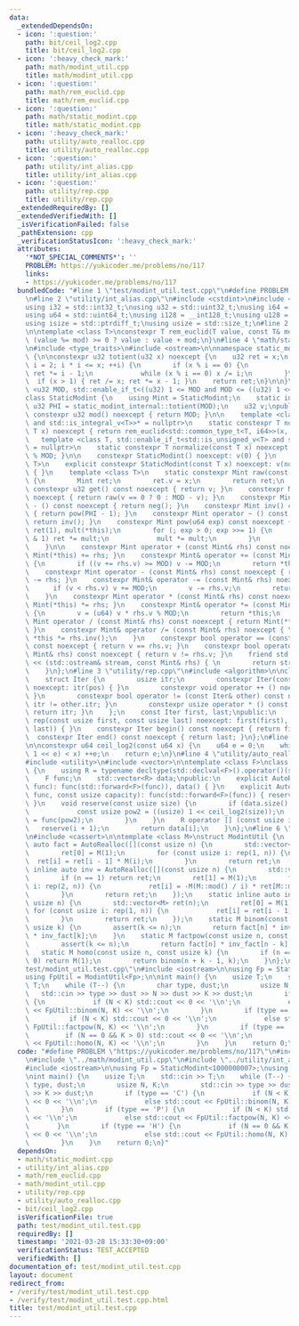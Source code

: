 ```yaml
---
data:
  _extendedDependsOn:
  - icon: ':question:'
    path: bit/ceil_log2.cpp
    title: bit/ceil_log2.cpp
  - icon: ':heavy_check_mark:'
    path: math/modint_util.cpp
    title: math/modint_util.cpp
  - icon: ':question:'
    path: math/rem_euclid.cpp
    title: math/rem_euclid.cpp
  - icon: ':question:'
    path: math/static_modint.cpp
    title: math/static_modint.cpp
  - icon: ':heavy_check_mark:'
    path: utility/auto_realloc.cpp
    title: utility/auto_realloc.cpp
  - icon: ':question:'
    path: utility/int_alias.cpp
    title: utility/int_alias.cpp
  - icon: ':question:'
    path: utility/rep.cpp
    title: utility/rep.cpp
  _extendedRequiredBy: []
  _extendedVerifiedWith: []
  _isVerificationFailed: false
  _pathExtension: cpp
  _verificationStatusIcon: ':heavy_check_mark:'
  attributes:
    '*NOT_SPECIAL_COMMENTS*': ''
    PROBLEM: https://yukicoder.me/problems/no/117
    links:
    - https://yukicoder.me/problems/no/117
  bundledCode: "#line 1 \"test/modint_util.test.cpp\"\n#define PROBLEM \"https://yukicoder.me/problems/no/117\"\
    \n#line 2 \"utility/int_alias.cpp\"\n#include <cstdint>\n#include <cstddef>\n\n\
    using i32 = std::int32_t;\nusing u32 = std::uint32_t;\nusing i64 = std::int64_t;\n\
    using u64 = std::uint64_t;\nusing i128 = __int128_t;\nusing u128 = __uint128_t;\n\
    using isize = std::ptrdiff_t;\nusing usize = std::size_t;\n#line 2 \"math/rem_euclid.cpp\"\
    \n\ntemplate <class T>\nconstexpr T rem_euclid(T value, const T& mod) {\n    return\
    \ (value %= mod) >= 0 ? value : value + mod;\n}\n#line 4 \"math/static_modint.cpp\"\
    \n#include <type_traits>\n#include <ostream>\n\nnamespace static_modint_internal\
    \ {\n\nconstexpr u32 totient(u32 x) noexcept {\n    u32 ret = x;\n    for (u32\
    \ i = 2; i * i <= x; ++i) {\n        if (x % i == 0) {\n            ret /= i;\
    \ ret *= i - 1;\n            while (x % i == 0) x /= i;\n        }\n    }\n  \
    \  if (x > 1) { ret /= x; ret *= x - 1; }\n    return ret;\n}\n\n}\n\ntemplate\
    \ <u32 MOD, std::enable_if_t<((u32) 1 <= MOD and MOD <= ((u32) 1 << 31))>* = nullptr>\n\
    class StaticModint {\n    using Mint = StaticModint;\n    static inline constexpr\
    \ u32 PHI = static_modint_internal::totient(MOD);\n    u32 v;\npublic:\n    static\
    \ constexpr u32 mod() noexcept { return MOD; }\n\n    template <class T, std::enable_if_t<std::is_signed_v<T>\
    \ and std::is_integral_v<T>>* = nullptr>\n    static constexpr T normalize(const\
    \ T x) noexcept { return rem_euclid<std::common_type_t<T, i64>>(x, MOD); }\n \
    \   template <class T, std::enable_if_t<std::is_unsigned_v<T> and std::is_integral_v<T>>*\
    \ = nullptr>\n    static constexpr T normalize(const T x) noexcept { return x\
    \ % MOD; }\n\n    constexpr StaticModint() noexcept: v(0) { }\n    template <class\
    \ T>\n    explicit constexpr StaticModint(const T x) noexcept: v(normalize(x))\
    \ { }\n    template <class T>\n    static constexpr Mint raw(const T x) noexcept\
    \ {\n        Mint ret;\n        ret.v = x;\n        return ret;\n    }\n\n   \
    \ constexpr u32 get() const noexcept { return v; }\n    constexpr Mint neg() const\
    \ noexcept { return raw(v == 0 ? 0 : MOD - v); }\n    constexpr Mint operator\
    \ - () const noexcept { return neg(); }\n    constexpr Mint inv() const noexcept\
    \ { return pow(PHI - 1); }\n    constexpr Mint operator ~ () const noexcept {\
    \ return inv(); }\n    constexpr Mint pow(u64 exp) const noexcept {\n        Mint\
    \ ret(1), mult(*this);\n        for (; exp > 0; exp >>= 1) {\n            if (exp\
    \ & 1) ret *= mult;\n            mult *= mult;\n        }\n        return ret;\n\
    \    }\n\n    constexpr Mint operator + (const Mint& rhs) const noexcept { return\
    \ Mint(*this) += rhs; }\n    constexpr Mint& operator += (const Mint& rhs) noexcept\
    \ {\n        if ((v += rhs.v) >= MOD) v -= MOD;\n        return *this;\n    }\n\
    \    constexpr Mint operator - (const Mint& rhs) const noexcept { return Mint(*this)\
    \ -= rhs; }\n    constexpr Mint& operator -= (const Mint& rhs) noexcept {\n  \
    \      if (v < rhs.v) v += MOD;\n        v -= rhs.v;\n        return *this;\n\
    \    }\n    constexpr Mint operator * (const Mint& rhs) const noexcept { return\
    \ Mint(*this) *= rhs; }\n    constexpr Mint& operator *= (const Mint& rhs) noexcept\
    \ {\n        v = (u64) v * rhs.v % MOD;\n        return *this;\n    }\n    constexpr\
    \ Mint operator / (const Mint& rhs) const noexcept { return Mint(*this) /= rhs;\
    \ }\n    constexpr Mint& operator /= (const Mint& rhs) noexcept { \n        return\
    \ *this *= rhs.inv();\n    }\n    constexpr bool operator == (const Mint& rhs)\
    \ const noexcept { return v == rhs.v; }\n    constexpr bool operator != (const\
    \ Mint& rhs) const noexcept { return v != rhs.v; }\n    friend std::ostream& operator\
    \ << (std::ostream& stream, const Mint& rhs) { \n        return stream << rhs.v;\n\
    \    }\n};\n#line 3 \"utility/rep.cpp\"\n#include <algorithm>\n\nclass rep {\n\
    \    struct Iter {\n        usize itr;\n        constexpr Iter(const usize pos)\
    \ noexcept: itr(pos) { }\n        constexpr void operator ++ () noexcept { ++itr;\
    \ }\n        constexpr bool operator != (const Iter& other) const noexcept { return\
    \ itr != other.itr; }\n        constexpr usize operator * () const noexcept {\
    \ return itr; }\n    };\n    const Iter first, last;\npublic:\n    explicit constexpr\
    \ rep(const usize first, const usize last) noexcept: first(first), last(std::max(first,\
    \ last)) { }\n    constexpr Iter begin() const noexcept { return first; }\n  \
    \  constexpr Iter end() const noexcept { return last; }\n};\n#line 3 \"bit/ceil_log2.cpp\"\
    \n\nconstexpr u64 ceil_log2(const u64 x) {\n    u64 e = 0;\n    while (((u64)\
    \ 1 << e) < x) ++e;\n    return e;\n}\n#line 4 \"utility/auto_realloc.cpp\"\n\
    #include <utility>\n#include <vector>\n\ntemplate <class F>\nclass AutoRealloc\
    \ {\n    using R = typename decltype(std::declval<F>().operator()(std::declval<usize>()))::value_type;\n\
    \    F func;\n    std::vector<R> data;\npublic:\n    explicit AutoRealloc(F&&\
    \ func): func(std::forward<F>(func)), data() { }\n    explicit AutoRealloc(F&&\
    \ func, const usize capacity): func(std::forward<F>(func)) { reserve(capacity);\
    \ }\n    void reserve(const usize size) {\n        if (data.size() < size) {\n\
    \            const usize pow2 = ((usize) 1 << ceil_log2(size));\n            data\
    \ = func(pow2);\n        }\n    }\n    R operator [] (const usize i) {\n     \
    \   reserve(i + 1);\n        return data[i];\n    }\n};\n#line 6 \"math/modint_util.cpp\"\
    \n#include <cassert>\n\ntemplate <class M>\nstruct ModintUtil {\n    static inline\
    \ auto fact = AutoRealloc([](const usize n) {\n        std::vector<M> ret(n);\n\
    \        ret[0] = M(1);\n        for (const usize i: rep(1, n)) {\n          \
    \  ret[i] = ret[i - 1] * M(i);\n        }\n        return ret;\n    });\n    static\
    \ inline auto inv = AutoRealloc([](const usize n) {\n        std::vector<M> ret(n);\n\
    \        if (n == 1) return ret;\n        ret[1] = M(1);\n        for (const usize\
    \ i: rep(2, n)) {\n            ret[i] = -M(M::mod() / i) * ret[M::mod() % i];\n\
    \        }\n        return ret;\n    });\n    static inline auto inv_fact = AutoRealloc([](const\
    \ usize n) {\n        std::vector<M> ret(n);\n        ret[0] = M(1);\n       \
    \ for (const usize i: rep(1, n)) {\n            ret[i] = ret[i - 1] * inv[i];\n\
    \        }\n        return ret;\n    });\n    static M binom(const usize n, const\
    \ usize k) {\n        assert(k <= n);\n        return fact[n] * inv_fact[n - k]\
    \ * inv_fact[k];\n    }\n    static M factpow(const usize n, const usize k) {\n\
    \        assert(k <= n);\n        return fact[n] * inv_fact[n - k];\n    }\n \
    \   static M homo(const usize n, const usize k) {\n        if (n == 0 and k ==\
    \ 0) return M(1);\n        return binom(n + k - 1, k);\n    }\n};\n#line 5 \"\
    test/modint_util.test.cpp\"\n#include <iostream>\n\nusing Fp = StaticModint<1000000007>;\n\
    using FpUtil = ModintUtil<Fp>;\n\nint main() {\n    usize T;\n    std::cin >>\
    \ T;\n    while (T--) {\n        char type, dust;\n        usize N, K;\n     \
    \   std::cin >> type >> dust >> N >> dust >> K >> dust;\n        if (type == 'C')\
    \ {\n            if (N < K) std::cout << 0 << '\\n';\n            else std::cout\
    \ << FpUtil::binom(N, K) << '\\n';\n        }\n        if (type == 'P') {\n  \
    \          if (N < K) std::cout << 0 << '\\n';\n            else std::cout <<\
    \ FpUtil::factpow(N, K) << '\\n';\n        }\n        if (type == 'H') {\n   \
    \         if (N == 0 && K > 0) std::cout << 0 << '\\n';\n            else std::cout\
    \ << FpUtil::homo(N, K) << '\\n';\n        }\n    }\n    return 0;\n}\n"
  code: "#define PROBLEM \"https://yukicoder.me/problems/no/117\"\n#include \"../math/static_modint.cpp\"\
    \n#include \"../math/modint_util.cpp\"\n#include \"../utility/int_alias.cpp\"\n\
    #include <iostream>\n\nusing Fp = StaticModint<1000000007>;\nusing FpUtil = ModintUtil<Fp>;\n\
    \nint main() {\n    usize T;\n    std::cin >> T;\n    while (T--) {\n        char\
    \ type, dust;\n        usize N, K;\n        std::cin >> type >> dust >> N >> dust\
    \ >> K >> dust;\n        if (type == 'C') {\n            if (N < K) std::cout\
    \ << 0 << '\\n';\n            else std::cout << FpUtil::binom(N, K) << '\\n';\n\
    \        }\n        if (type == 'P') {\n            if (N < K) std::cout << 0\
    \ << '\\n';\n            else std::cout << FpUtil::factpow(N, K) << '\\n';\n \
    \       }\n        if (type == 'H') {\n            if (N == 0 && K > 0) std::cout\
    \ << 0 << '\\n';\n            else std::cout << FpUtil::homo(N, K) << '\\n';\n\
    \        }\n    }\n    return 0;\n}"
  dependsOn:
  - math/static_modint.cpp
  - utility/int_alias.cpp
  - math/rem_euclid.cpp
  - math/modint_util.cpp
  - utility/rep.cpp
  - utility/auto_realloc.cpp
  - bit/ceil_log2.cpp
  isVerificationFile: true
  path: test/modint_util.test.cpp
  requiredBy: []
  timestamp: '2021-03-28 15:33:30+09:00'
  verificationStatus: TEST_ACCEPTED
  verifiedWith: []
documentation_of: test/modint_util.test.cpp
layout: document
redirect_from:
- /verify/test/modint_util.test.cpp
- /verify/test/modint_util.test.cpp.html
title: test/modint_util.test.cpp
---
```

